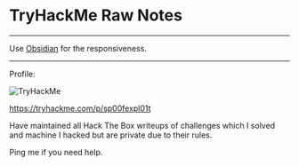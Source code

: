 # TryHackMe Raw Notes
----
Use [Obsidian](https://obsidian.md) for the responsiveness. 

----
Profile:

<img src="https://tryhackme-badges.s3.amazonaws.com/sp00fexpl01t.png" alt="TryHackMe">

https://tryhackme.com/p/sp00fexpl01t


Have maintained all Hack The Box writeups of challenges which I solved and machine I hacked but are private due to their rules.

Ping me if you need help.


